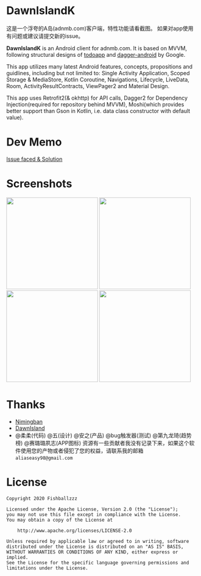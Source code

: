# DawnIslandK
这是一个浮夸的A岛(adnmb.com)客户端，特性功能请看截图。
如果对app使用有问题或建议请提交新的issue。

**DawnIslandK** is an Android client for adnmb.com. It is based on MVVM, following structural designs of [todoapp](https://github.com/android/architecture-samples) and [dagger-android](https://github.com/android/architecture-samples/tree/dagger-android) by Google.

This app utilizes many latest Android features, concepts, propositions and guidlines, including but not limited to: Single Activity Application, Scoped Storage & MediaStore, Kotlin Coroutine, Navigations, Lifecycle, LiveData, Room, ActivityResultContracts, ViewPager2 and Material Design.

This app uses Retrofit2(& okhttp) for API calls, Dagger2 for Dependency Injection(required for repository behind MVVM), Moshi(which provides better support than Gson in Kotlin, i.e. data class constructor with default value). 

# Dev Memo
[Issue faced & Solution](https://github.com/fishballzzz/DawnIslandK/blob/master/DEV_MEMO.md)

# Screenshots
<img src="https://github.com/fishballzzz/DawnIslandK/blob/master/demo/demo1.gif" width="240">         <img src="https://github.com/fishballzzz/DawnIslandK/blob/master/demo/demo2.gif" width="240">       <img src="https://github.com/fishballzzz/DawnIslandK/blob/master/demo/demo3.gif" width="240"> 
<img src="https://github.com/fishballzzz/DawnIslandK/blob/master/demo/demo4.gif" width="240"> 

# Thanks
- [Nimingban](https://github.com/seven332/Nimingban)
- [DawnIsland](https://github.com/zwt-ss/DawnIsland) 
- @柔柔(代码) @五(设计) @安之(产品) @bug触发器(测试) @第九龙琦(趋势榜) @赛璐璐夙志(APP图标)
资源有一些贡献者我没有记录下来，如果这个软件使用您的产物或者侵犯了您的权益，请联系我的邮箱`aliaseasy98@gmail.com`

# License
```
Copyright 2020 Fishballzzz

Licensed under the Apache License, Version 2.0 (the "License");
you may not use this file except in compliance with the License.
You may obtain a copy of the License at

    http://www.apache.org/licenses/LICENSE-2.0

Unless required by applicable law or agreed to in writing, software
distributed under the License is distributed on an "AS IS" BASIS,
WITHOUT WARRANTIES OR CONDITIONS OF ANY KIND, either express or implied.
See the License for the specific language governing permissions and
limitations under the License.
```

